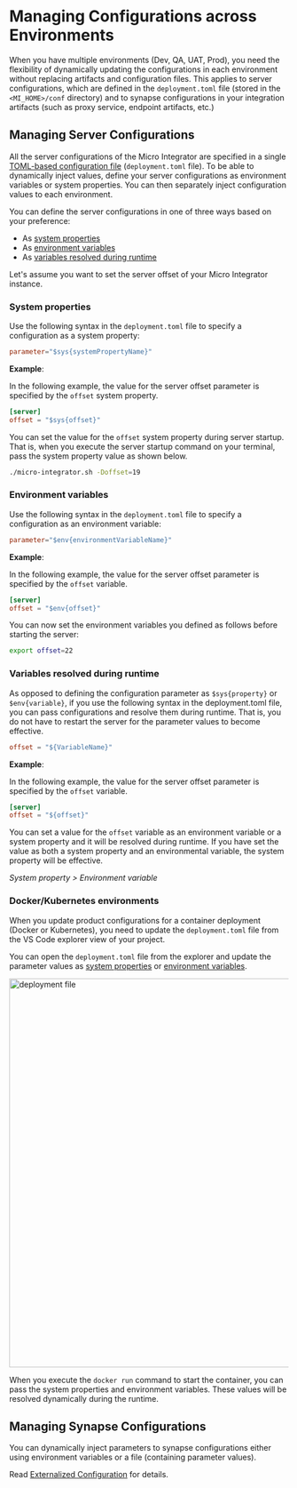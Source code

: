 # Managing Configurations across Environments

When you have multiple environments (Dev, QA, UAT, Prod), you need the flexibility of dynamically updating the configurations in each environment without replacing artifacts and configuration files. This applies to server configurations, which are defined in the `deployment.toml` file (stored in the `<MI_HOME>/conf` directory) and to synapse configurations in your integration artifacts (such as proxy service, endpoint artifacts, etc.)

## Managing Server Configurations

All the server configurations of the Micro Integrator are specified in a single
[TOML-based configuration file]({{base_path}}/reference/config-catalog-mi) (`deployment.toml` file). To be able to dynamically inject values, define your server configurations as environment variables or system properties. You can then separately inject configuration values to each environment.

You can define the server configurations in one of three ways based on your preference:

-	As [system properties](#system-properties)
-	As [environment variables](#environment-variables)
-	As [variables resolved during runtime](#variables-resolved-during-runtime)

Let's assume you want to set the server offset of your Micro Integrator instance.

### System properties

Use the following syntax in the `deployment.toml` file to specify a configuration as a system property:

```toml
parameter="$sys{systemPropertyName}"
```

**Example**:

In the following example, the value for the server offset parameter is specified by the `offset` system property.

```toml
[server]
offset = "$sys{offset}"
```

You can set the value for the `offset` system property during server startup. That is, when you execute the server startup command on your terminal, pass the system property value as shown below.

```bash
./micro-integrator.sh -Doffset=19
```

### Environment variables

Use the following syntax in the `deployment.toml` file to specify a configuration as an environment variable:

```toml
parameter="$env{environmentVariableName}"
```

**Example**:

In the following example, the value for the server offset parameter is specified by the `offset` variable.

```toml
[server]
offset = "$env{offset}"
```

You can now set the environment variables you defined as follows before starting the server:

```bash
export offset=22
```

### Variables resolved during runtime

As opposed to defining the configuration parameter as `$sys{property}` or `$env{variable}`, if you use the following syntax in the deployment.toml file, you can pass configurations and resolve them during runtime. That is, you do not have to restart the server for the parameter values to become effective.

```toml
offset = "${VariableName}"
```

**Example**:

In the following example, the value for the server offset parameter is specified by the `offset` variable.

```toml
[server]
offset = "${offset}"
```

You can set a value for the `offset` variable as an environment variable or a system property and it will be resolved during runtime. If you have set the value as both a system property and an environmental variable, the system property will be effective.

*System property > Environment variable*

### Docker/Kubernetes environments

When you update product configurations for a container deployment (Docker or Kubernetes), you need to update the `deployment.toml` file from the VS Code explorer view of your project.

You can open the `deployment.toml` file from the explorer and update the parameter values as [system properties](#system-properties) or [environment variables](#environment-variables).

<img src="{{base_path}}/assets/img/integrate/env-variable-support/deployment-file.png" alt="deployment file" width="700">

When you execute the `docker run` command to start the container, you can pass the system properties and environment variables. These values will be resolved dynamically during the runtime.

## Managing Synapse Configurations

You can dynamically inject parameters to synapse configurations either using environment variables or a file (containing parameter values).

Read [Externalized Configuration]({{base_path}}/develop/externalized-configuration) for details.
